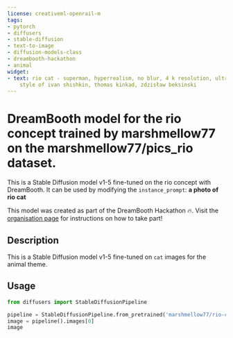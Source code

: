 ```yaml
---
license: creativeml-openrail-m
tags:
- pytorch
- diffusers
- stable-diffusion
- text-to-image
- diffusion-models-class
- dreambooth-hackathon
- animal
widget:
- text: rio cat - superman, hyperrealism, no blur, 4 k resolution, ultra detailed,
    style of ivan shishkin, thomas kinkad, zdzisław beksinski
---
```


# DreamBooth model for the rio concept trained by marshmellow77 on the marshmellow77/pics_rio dataset.

This is a Stable Diffusion model v1-5 fine-tuned on the rio concept with DreamBooth. It can be used by modifying the `instance_prompt`: **a photo of rio cat**

This model was created as part of the DreamBooth Hackathon 🔥. Visit the [organisation page](https://huggingface.co/dreambooth-hackathon) for instructions on how to take part!

## Description


This is a Stable Diffusion model v1-5 fine-tuned on `cat` images for the animal theme.


## Usage

```python
from diffusers import StableDiffusionPipeline

pipeline = StableDiffusionPipeline.from_pretrained('marshmellow77/rio-cat-sd-1-5')
image = pipeline().images[0]
image
```
